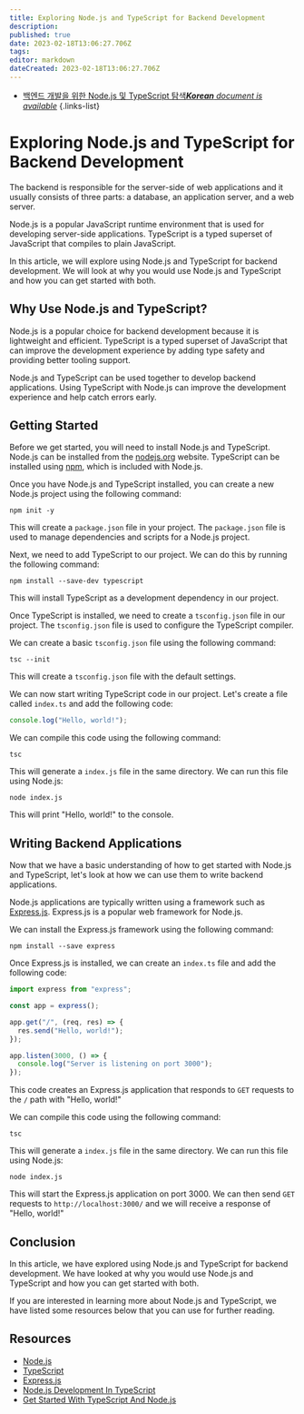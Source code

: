 ```yaml
---
title: Exploring Node.js and TypeScript for Backend Development
description: 
published: true
date: 2023-02-18T13:06:27.706Z
tags: 
editor: markdown
dateCreated: 2023-02-18T13:06:27.706Z
---
```


- [백엔드 개발을 위한 Node.js 및 TypeScript 탐색***Korean** document is available*](/ko/Knowledge-base/Backend/exploring-node-js-and-typescript-for-backend-development)
{.links-list}


# Exploring Node.js and TypeScript for Backend Development

The backend is responsible for the server-side of web applications and it usually consists of three parts: a database, an application server, and a web server.

Node.js is a popular JavaScript runtime environment that is used for developing server-side applications. TypeScript is a typed superset of JavaScript that compiles to plain JavaScript.

In this article, we will explore using Node.js and TypeScript for backend development. We will look at why you would use Node.js and TypeScript and how you can get started with both.

## Why Use Node.js and TypeScript?

Node.js is a popular choice for backend development because it is lightweight and efficient. TypeScript is a typed superset of JavaScript that can improve the development experience by adding type safety and providing better tooling support.

Node.js and TypeScript can be used together to develop backend applications. Using TypeScript with Node.js can improve the development experience and help catch errors early.

## Getting Started

Before we get started, you will need to install Node.js and TypeScript. Node.js can be installed from the [nodejs.org](https://nodejs.org/) website. TypeScript can be installed using [npm](https://www.npmjs.com/), which is included with Node.js.

Once you have Node.js and TypeScript installed, you can create a new Node.js project using the following command:

```
npm init -y
```

This will create a `package.json` file in your project. The `package.json` file is used to manage dependencies and scripts for a Node.js project.

Next, we need to add TypeScript to our project. We can do this by running the following command:

```
npm install --save-dev typescript
```

This will install TypeScript as a development dependency in our project.

Once TypeScript is installed, we need to create a `tsconfig.json` file in our project. The `tsconfig.json` file is used to configure the TypeScript compiler.

We can create a basic `tsconfig.json` file using the following command:

```
tsc --init
```

This will create a `tsconfig.json` file with the default settings.

We can now start writing TypeScript code in our project. Let's create a file called `index.ts` and add the following code:

```typescript
console.log("Hello, world!");
```

We can compile this code using the following command:

```
tsc
```

This will generate a `index.js` file in the same directory. We can run this file using Node.js:

```
node index.js
```

This will print "Hello, world!" to the console.

## Writing Backend Applications

Now that we have a basic understanding of how to get started with Node.js and TypeScript, let's look at how we can use them to write backend applications.

Node.js applications are typically written using a framework such as [Express.js](https://expressjs.com/). Express.js is a popular web framework for Node.js.

We can install the Express.js framework using the following command:

```
npm install --save express
```

Once Express.js is installed, we can create an `index.ts` file and add the following code:

```typescript
import express from "express";

const app = express();

app.get("/", (req, res) => {
  res.send("Hello, world!");
});

app.listen(3000, () => {
  console.log("Server is listening on port 3000");
});
```

This code creates an Express.js application that responds to `GET` requests to the `/` path with "Hello, world!"

We can compile this code using the following command:

```
tsc
```

This will generate a `index.js` file in the same directory. We can run this file using Node.js:

```
node index.js
```

This will start the Express.js application on port 3000. We can then send `GET` requests to `http://localhost:3000/` and we will receive a response of "Hello, world!"

## Conclusion

In this article, we have explored using Node.js and TypeScript for backend development. We have looked at why you would use Node.js and TypeScript and how you can get started with both.

If you are interested in learning more about Node.js and TypeScript, we have listed some resources below that you can use for further reading.

## Resources

- [Node.js](https://nodejs.org/)
- [TypeScript](https://www.typescriptlang.org/)
- [Express.js](https://expressjs.com/)
- [Node.js Development In TypeScript](https://www.smashingmagazine.com/2017/06/node-js-development-in-typescript/)
- [Get Started With TypeScript And Node.js](https://www.taniarascia.com/getting-started-with-typescript-and-node-js/)